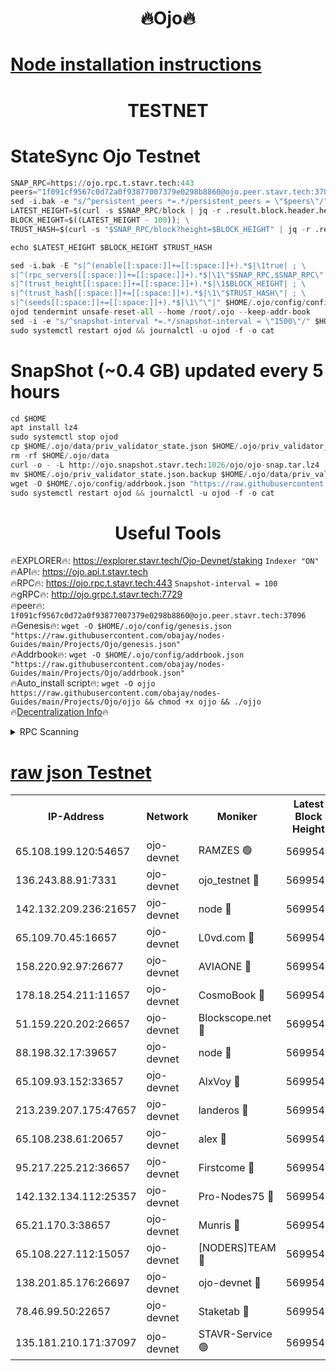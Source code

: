 <h1 align="center"> 🔥Ojo🔥</h1>

[Node installation instructions](https://github.com/obajay/nodes-Guides/tree/main/Projects/Ojo)
=

<h1 align="center"> TESTNET</h1>

# StateSync Ojo Testnet
```python
SNAP_RPC=https://ojo.rpc.t.stavr.tech:443
peers="1f091cf9567c0d72a0f93877007379e0298b8860@ojo.peer.stavr.tech:37096"
sed -i.bak -e "s/^persistent_peers *=.*/persistent_peers = \"$peers\"/" $HOME/.ojo/config/config.toml
LATEST_HEIGHT=$(curl -s $SNAP_RPC/block | jq -r .result.block.header.height); \
BLOCK_HEIGHT=$((LATEST_HEIGHT - 100)); \
TRUST_HASH=$(curl -s "$SNAP_RPC/block?height=$BLOCK_HEIGHT" | jq -r .result.block_id.hash)

echo $LATEST_HEIGHT $BLOCK_HEIGHT $TRUST_HASH

sed -i.bak -E "s|^(enable[[:space:]]+=[[:space:]]+).*$|\1true| ; \
s|^(rpc_servers[[:space:]]+=[[:space:]]+).*$|\1\"$SNAP_RPC,$SNAP_RPC\"| ; \
s|^(trust_height[[:space:]]+=[[:space:]]+).*$|\1$BLOCK_HEIGHT| ; \
s|^(trust_hash[[:space:]]+=[[:space:]]+).*$|\1\"$TRUST_HASH\"| ; \
s|^(seeds[[:space:]]+=[[:space:]]+).*$|\1\"\"|" $HOME/.ojo/config/config.toml
ojod tendermint unsafe-reset-all --home /root/.ojo --keep-addr-book
sed -i -e "s/^snapshot-interval *=.*/snapshot-interval = \"1500\"/" $HOME/.ojo/config/app.toml
sudo systemctl restart ojod && journalctl -u ojod -f -o cat
```
# SnapShot (~0.4 GB) updated every 5 hours
```python
cd $HOME
apt install lz4
sudo systemctl stop ojod
cp $HOME/.ojo/data/priv_validator_state.json $HOME/.ojo/priv_validator_state.json.backup
rm -rf $HOME/.ojo/data
curl -o - -L http://ojo.snapshot.stavr.tech:1026/ojo/ojo-snap.tar.lz4 | lz4 -c -d - | tar -x -C $HOME/.ojo --strip-components 2
mv $HOME/.ojo/priv_validator_state.json.backup $HOME/.ojo/data/priv_validator_state.json
wget -O $HOME/.ojo/config/addrbook.json "https://raw.githubusercontent.com/obajay/nodes-Guides/main/Projects/Ojo/addrbook.json"
sudo systemctl restart ojod && journalctl -u ojod -f -o cat
```
 <h1 align="center"> Useful Tools</h1>

🔥EXPLORER🔥:        https://explorer.stavr.tech/Ojo-Devnet/staking        `Indexer "ON"` \
🔥API🔥:                     https://ojo.api.t.stavr.tech \
🔥RPC🔥:                    https://ojo.rpc.t.stavr.tech:443              `Snapshot-interval = 100` \
🔥gRPC🔥:                  http://ojo.grpc.t.stavr.tech:7729 \
🔥peer🔥:                   `1f091cf9567c0d72a0f93877007379e0298b8860@ojo.peer.stavr.tech:37096` \
🔥Genesis🔥:    ```wget -O $HOME/.ojo/config/genesis.json "https://raw.githubusercontent.com/obajay/nodes-Guides/main/Projects/Ojo/genesis.json"``` \
🔥Addrbook🔥:    ```wget -O $HOME/.ojo/config/addrbook.json "https://raw.githubusercontent.com/obajay/nodes-Guides/main/Projects/Ojo/addrbook.json"``` \
🔥Auto_install script🔥: ```wget -O ojjo https://raw.githubusercontent.com/obajay/nodes-Guides/main/Projects/Ojo/ojjo && chmod +x ojjo && ./ojjo``` \
🔥[Decentralization Info](https://github.com/obajay/StateSync-snapshots/tree/main/Projects/Ojo/Decentralization)🔥



<details>
<summary>RPC Scanning</summary>

<h2 align="center"> We scan nodes in real time every 4 hours. And we provide the final result of RPC endpoints.
We cannot influence the operation of these nodes in any way. </h2>


```python
If Voting Power is higher than 0 --> then the Node is a validator of the network and may be subject to attack and be a potential threat to the chain.
```
```python
We marked such validators with a red symbol
```

</details>

[raw json Testnet](https://rpc-check.ojot.stavr.tech/ojot/rpc-ojot-result.json)
=


<table><tr><th>IP-Address</th><th>Network</th><th>Moniker</th><th>Latest Block Height</th><th>Earliest Block Height</th><th>Catching Up</th><th>Tx Index</th><th>Voting Power</th><th>Scan Time</th></tr><tr><td>65.108.199.120:54657</td><td>ojo-devnet</td><td>RAMZES 🟢</td><td>5699540</td><td>306156</td><td>False</td><td>on</td><td>0</td><td>2024-03-02T21:49:36.372778153UTC</td></tr><tr><td>136.243.88.91:7331</td><td>ojo-devnet</td><td>ojo_testnet 🔴</td><td>5699542</td><td>308845</td><td>False</td><td>on</td><td>1000</td><td>2024-03-02T21:49:45.895092347UTC</td></tr><tr><td>142.132.209.236:21657</td><td>ojo-devnet</td><td>node 🔴</td><td>5699544</td><td>350001</td><td>False</td><td>on</td><td>1999</td><td>2024-03-02T21:49:57.254591064UTC</td></tr><tr><td>65.109.70.45:16657</td><td>ojo-devnet</td><td>L0vd.com 🔴</td><td>5699545</td><td>695918</td><td>False</td><td>off</td><td>998</td><td>2024-03-02T21:50:05.068164185UTC</td></tr><tr><td>158.220.92.97:26677</td><td>ojo-devnet</td><td>AVIAONE 🔴</td><td>5699543</td><td>2754001</td><td>False</td><td>on</td><td>19926</td><td>2024-03-02T21:49:54.395681859UTC</td></tr><tr><td>178.18.254.211:11657</td><td>ojo-devnet</td><td>CosmoBook 🔴</td><td>5699544</td><td>4392001</td><td>False</td><td>off</td><td>1047</td><td>2024-03-02T21:49:59.643042878UTC</td></tr><tr><td>51.159.220.202:26657</td><td>ojo-devnet</td><td>Blockscope.net 🔴</td><td>5699540</td><td>4425001</td><td>False</td><td>on</td><td>2011</td><td>2024-03-02T21:49:35.744969197UTC</td></tr><tr><td>88.198.32.17:39657</td><td>ojo-devnet</td><td>node 🔴</td><td>5699545</td><td>4710001</td><td>False</td><td>on</td><td>102250</td><td>2024-03-02T21:50:01.896839927UTC</td></tr><tr><td>65.109.93.152:33657</td><td>ojo-devnet</td><td>AlxVoy 🔴</td><td>5699544</td><td>4943001</td><td>False</td><td>on</td><td>4491415</td><td>2024-03-02T21:49:57.008779209UTC</td></tr><tr><td>213.239.207.175:47657</td><td>ojo-devnet</td><td>landeros 🔴</td><td>5699543</td><td>4967924</td><td>False</td><td>off</td><td>11083</td><td>2024-03-02T21:49:54.626587424UTC</td></tr><tr><td>65.108.238.61:20657</td><td>ojo-devnet</td><td>alex 🔴</td><td>5699540</td><td>5131001</td><td>False</td><td>on</td><td>11359</td><td>2024-03-02T21:49:36.063237080UTC</td></tr><tr><td>95.217.225.212:36657</td><td>ojo-devnet</td><td>Firstcome 🔴</td><td>5699541</td><td>5251946</td><td>False</td><td>on</td><td>13566</td><td>2024-03-02T21:49:43.633310111UTC</td></tr><tr><td>142.132.134.112:25357</td><td>ojo-devnet</td><td>Pro-Nodes75 🔴</td><td>5699541</td><td>5599541</td><td>False</td><td>on</td><td>24651</td><td>2024-03-02T21:49:40.993530639UTC</td></tr><tr><td>65.21.170.3:38657</td><td>ojo-devnet</td><td>Munris 🔴</td><td>5699541</td><td>5599541</td><td>False</td><td>off</td><td>20123</td><td>2024-03-02T21:49:43.331101301UTC</td></tr><tr><td>65.108.227.112:15057</td><td>ojo-devnet</td><td>[NODERS]TEAM 🔴</td><td>5699545</td><td>5599545</td><td>False</td><td>off</td><td>9999</td><td>2024-03-02T21:50:04.487638821UTC</td></tr><tr><td>138.201.85.176:26697</td><td>ojo-devnet</td><td>ojo-devnet 🔴</td><td>5699545</td><td>5599545</td><td>False</td><td>on</td><td>1000024000</td><td>2024-03-02T21:50:04.740771688UTC</td></tr><tr><td>78.46.99.50:22657</td><td>ojo-devnet</td><td>Staketab 🔴</td><td>5699545</td><td>5668501</td><td>False</td><td>on</td><td>1276</td><td>2024-03-02T21:50:05.305375936UTC</td></tr><tr><td>135.181.210.171:37097</td><td>ojo-devnet</td><td>STAVR-Service 🟢</td><td>5699540</td><td>5699101</td><td>False</td><td>on</td><td>0</td><td>2024-03-02T21:49:38.736880003UTC</td></tr></table>
